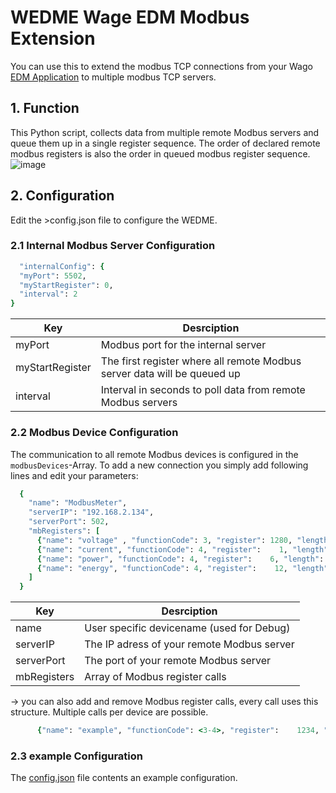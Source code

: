 # WEDME  Wage EDM Modbus Extension

You can use this to extend the modbus TCP connections from your Wago [EDM Application](https://downloadcenter.wago.com/wago/solution/details/lth2ln74o1199t2olci) to multiple modbus TCP servers.

## 1. Function
This Python script, collects data from multiple remote Modbus servers and queue them up in a single register sequence.
The order of declared remote modbus registers is also the order in queued modbus register sequence.
![image](https://github.com/MichaelDrostWago/WEDME/assets/113338718/832fb9fe-8549-4e30-8d45-d8f057ba63a6)



## 2. Configuration
Edit the >config.json file to configure the WEDME.
  ### 2.1 Internal Modbus Server Configuration
  ```ruby
    "internalConfig": {
    "myPort": 5502,
    "myStartRegister": 0,
    "interval": 2
  }
  
  ```
|  Key            | Desrciption                                                               |
| ----------------| --------------------------------------------------------------------------|
| myPort          | Modbus port for the internal server                                       |
| myStartRegister | The first register where all remote Modbus server data will be queued up  |
| interval        | Interval in seconds to poll data from remote Modbus servers               |

### 2.2 Modbus Device Configuration
The communication to all remote Modbus devices is configured in the `modbusDevices`-Array. To add a new connection you simply add following lines and edit your parameters:
  ```ruby
    {
      "name": "ModbusMeter",
      "serverIP": "192.168.2.134",
      "serverPort": 502,
      "mbRegisters": [
        {"name": "voltage" , "functionCode": 3, "register": 1280, "length": 1},
        {"name": "current", "functionCode": 4, "register":    1, "length": 1},
        {"name": "power", "functionCode": 4, "register":    6, "length": 2},
        {"name": "energy", "functionCode": 4, "register":    12, "length": 2}
      ]
    }
  
  ```
|  Key            | Desrciption                                                               |
| ----------------| --------------------------------------------------------------------------|
| name            | User specific devicename (used for Debug)                                 |
| serverIP        | The IP adress of your remote Modbus server                                |
| serverPort      | The port of your remote Modbus server                                     |
| mbRegisters     | Array of Modbus register calls                                            |

-> you can also add and remove Modbus register calls, every call uses this structure. Multiple calls per device are possible.
  ```ruby
        {"name": "example", "functionCode": <3-4>, "register":    1234, "length": 1}
  ```

### 2.3 example Configuration
The [config.json](https://github.com/MichaelDrostWago/WEDME/blob/main/config.json) file contents an example configuration.
